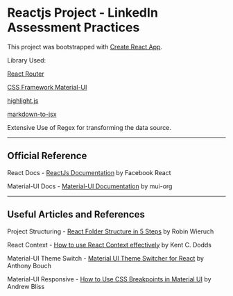 # Reactjs Project - LinkedIn Assessment Practices

This project was bootstrapped with [Create React App](https://github.com/facebook/create-react-app).

Library Used:

[React Router](https://reactrouter.com/)

[CSS Framework Material-UI](https://material-ui.com/)

[highlight.js](https://highlightjs.org/)

[markdown-to-jsx](https://probablyup.com/markdown-to-jsx/)


Extensive Use of Regex for transforming the data source.

----------------------------------------------------------------------------------------------------
## Official Reference

React Docs - [ReactJs Documentation](https://reactjs.org/docs/getting-started.html) by Facebook React

Material-UI Docs - [Material-UI Documentation](https://material-ui.com/) by mui-org

----------------------------------------------------------------------------------------------------
## Useful Articles and References

Project Structuring - [React Folder Structure in 5 Steps](https://www.robinwieruch.de/react-folder-structure) by Robin Wieruch

React Context - [How to use React Context effectively](https://kentcdodds.com/blog/how-to-use-react-context-effectively) by Kent C. Dodds

Material-UI Theme Switch - [Material UI Theme Switcher for React](https://www.58bits.com/blog/2020/05/27/material-ui-theme-switcher-react) by Anthony Bouch

Material-UI Responsive - [How to Use CSS Breakpoints in Material UI](https://levelup.gitconnected.com/how-to-use-css-breakpoints-in-material-ui-1781e07afc77) by Andrew Bliss




